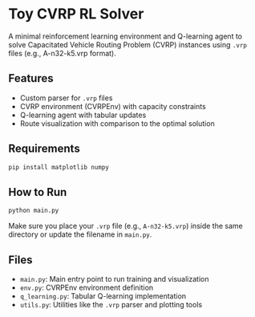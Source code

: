 # Toy CVRP RL Solver

A minimal reinforcement learning environment and Q-learning agent to solve Capacitated Vehicle Routing Problem (CVRP) instances using `.vrp` files (e.g., A-n32-k5.vrp format).

## Features
- Custom parser for `.vrp` files
- CVRP environment (CVRPEnv) with capacity constraints
- Q-learning agent with tabular updates
- Route visualization with comparison to the optimal solution

## Requirements
```bash
pip install matplotlib numpy
```

## How to Run
```bash
python main.py
```

Make sure you place your `.vrp` file (e.g., `A-n32-k5.vrp`) inside the same directory or update the filename in `main.py`.

## Files
- `main.py`: Main entry point to run training and visualization
- `env.py`: CVRPEnv environment definition
- `q_learning.py`: Tabular Q-learning implementation
- `utils.py`: Utilities like the `.vrp` parser and plotting tools
